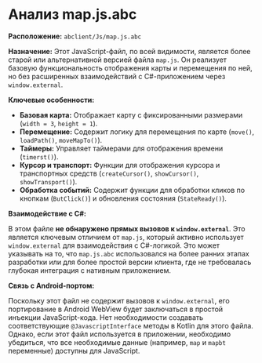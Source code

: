 # Анализ map.js.abc

**Расположение:** `abclient/Js/map.js.abc`

**Назначение:**
Этот JavaScript-файл, по всей видимости, является более старой или альтернативной версией файла `map.js`. Он реализует базовую функциональность отображения карты и перемещения по ней, но без расширенных взаимодействий с C#-приложением через `window.external`.

**Ключевые особенности:**

*   **Базовая карта:** Отображает карту с фиксированными размерами (`width = 3`, `height = 1`).
*   **Перемещение:** Содержит логику для перемещения по карте (`move()`, `loadPath()`, `moveMapTo()`).
*   **Таймеры:** Управляет таймерами для отображения времени (`timerst()`).
*   **Курсор и транспорт:** Функции для отображения курсора и транспортных средств (`createCursor()`, `showCursor()`, `showTransport()`).
*   **Обработка событий:** Содержит функции для обработки кликов по кнопкам (`ButClick()`) и обновления состояния (`StateReady()`).

**Взаимодействие с C#:**

В этом файле **не обнаружено прямых вызовов к `window.external`**. Это является ключевым отличием от `map.js`, который активно использует `window.external` для взаимодействия с C#-логикой. Это может указывать на то, что `map.js.abc` использовался на более ранних этапах разработки или для более простой версии клиента, где не требовалась глубокая интеграция с нативным приложением.

**Связь с Android-портом:**

Поскольку этот файл не содержит вызовов к `window.external`, его портирование в Android WebView будет заключаться в простой инъекции JavaScript-кода. Нет необходимости создавать соответствующие `@JavascriptInterface` методы в Kotlin для этого файла. Однако, если этот файл используется в приложении, необходимо убедиться, что все необходимые данные (например, `map` и `mapbt` переменные) доступны для JavaScript.

